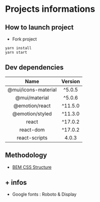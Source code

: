 # Projects informations

## How to launch project

- Fork project

```console
yarn install
yarn start
```

## Dev dependencies

| Name | Version |  
| :------------: | :-------------: | 
| @mui/icons-material | ^5.0.5 | 
| @mui/material | ^5.0.6 | 
| @emotion/react | ^11.5.0 | 
| @emotion/styled | ^11.3.0 | 
| react | ^17.0.2 | 
| react-dom | ^17.0.2 | 
| react-scripts | 4.0.3 | 

## Methodology

- [BEM CSS Structure](https://www.alticreation.com/bem-pour-le-css/)

## + infos

- Google fonts : Roboto & Display
